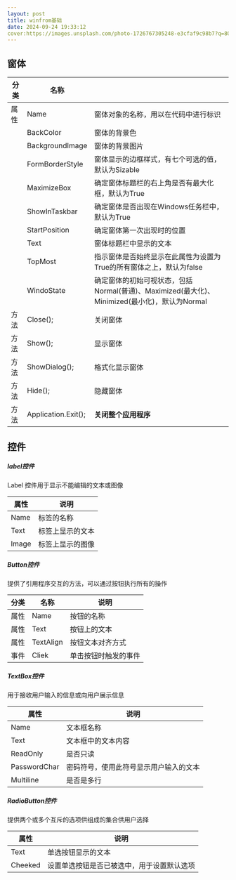 ```yaml
---
layout: post
title: winfrom基础
date: 2024-09-24 19:33:12
cover:https://images.unsplash.com/photo-1726767305248-e3cfaf9c98b7?q=80&w=1964&auto=format&fit=crop&ixlib=rb-4.0.3&ixid=M3wxMjA3fDB8MHxwaG90by1wYWdlfHx8fGVufDB8fHx8fA%3D%3D
---
```


## 窗体

| 分类 | 名称                |                                                              |
| ---- | ------------------- | ------------------------------------------------------------ |
| 属性 | Name                | 窗体对象的名称，用以在代码中进行标识                         |
|      | BackColor           | 窗体的背景色                                                 |
|      | BackgroundImage     | 窗体的背景图片                                               |
|      | FormBorderStyle     | 窗体显示的边框样式，有七个可选的值，默认为Sizable            |
|      | MaximizeBox         | 确定窗体标题栏的右上角是否有最大化框，默认为True             |
|      | ShowInTaskbar       | 确定窗体是否出现在Windows任务栏中，默认为True                |
|      | StartPosition       | 确定窗体第一次出现时的位置                                   |
|      | Text                | 窗体标题栏中显示的文本                                       |
|      | TopMost             | 指示窗体是否始终显示在此属性为设置为True的所有窗体之上，默认为false |
|      | WindoState          | 确定窗体的初始可视状态，包括Normal(普通)、Maximized(最大化)、Minimized(最小化)，默认为Normal |
| 方法 | Close();            | 关闭窗体                                                     |
| 方法 | Show();             | 显示窗体                                                     |
| 方法 | ShowDialog();       | 格式化显示窗体                                               |
| 方法 | Hide();             | 隐藏窗体                                                     |
| 方法 | Application.Exit(); | **关闭整个应用程序**                                         |



## 控件

##### label控件

Label 控件用于显示不能编辑的文本或图像

| 属性  | 说明             |
| ----- | ---------------- |
| Name  | 标签的名称       |
| Text  | 标签上显示的文本 |
| Image | 标签上显示的图像 |

##### Button控件

提供了引用程序交互的方法，可以通过按钮执行所有的操作

| 分类 | 名称      | 说明                 |
| ---- | --------- | -------------------- |
| 属性 | Name      | 按钮的名称           |
| 属性 | Text      | 按钮上的文本         |
| 属性 | TextAlign | 按钮文本对齐方式     |
| 事件 | Cliek     | 单击按钮时触发的事件 |

##### TextBox控件

用于接收用户输入的信息或向用户展示信息

| 属性         | 说明                                   |
| ------------ | -------------------------------------- |
| Name         | 文本框名称                             |
| Text         | 文本框中的文本内容                     |
| ReadOnly     | 是否只读                               |
| PasswordChar | 密码符号，使用此符号显示用户输入的文本 |
| Multiline    | 是否是多行                             |

##### RadioButton控件

提供两个或多个互斥的选项供组成的集合供用户选择

| 属性    | 说明                                       |
| ------- | ------------------------------------------ |
| Text    | 单选按钮显示的文本                         |
| Cheeked | 设置单选按钮是否已被选中，用于设置默认选项 |


